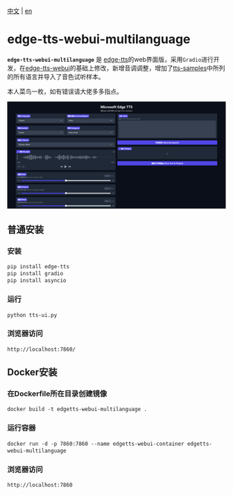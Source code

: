 [中文](./README.md) | [en](./README.en.md)

# edge-tts-webui-multilanguage

**`edge-tts-webui-multilanguage`** 是 [edge-tts](https://github.com/rany2/edge-tts)的web界面版，采用`Gradio`进行开发，在[edge-tts-webui](https://github.com/ycyy/edge-tts-webui)的基础上修改，新增音调调整，增加了[tts-samples](https://github.com/yaph/tts-samples)中所列的所有语言并导入了音色试听样本。

本人菜鸟一枚，如有错误请大佬多多指点。

![](Snipaste.png)


## 普通安装

### 安装

    pip install edge-tts
    pip install gradio
    pip install asyncio

### 运行

    python tts-ui.py

### 浏览器访问

    http://localhost:7860/

## Docker安装

### 在Dockerfile所在目录创建镜像

    docker build -t edgetts-webui-multilanguage .

### 运行容器

    docker run -d -p 7860:7860 --name edgetts-webui-container edgetts-webui-multilanguage

### 浏览器访问

    http://localhost:7860
